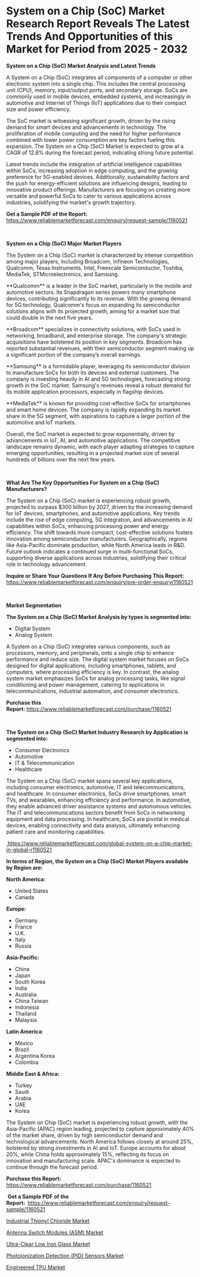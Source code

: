 <p><h1>System on a Chip (SoC) Market Research Report Reveals The Latest Trends And Opportunities of this Market for Period from 2025 - 2032</h1></p><p><strong>System on a Chip (SoC) Market Analysis and Latest Trends</strong></p>
<p><p>A System on a Chip (SoC) integrates all components of a computer or other electronic system into a single chip. This includes the central processing unit (CPU), memory, input/output ports, and secondary storage. SoCs are commonly used in mobile devices, embedded systems, and increasingly in automotive and Internet of Things (IoT) applications due to their compact size and power efficiency.</p><p>The SoC market is witnessing significant growth, driven by the rising demand for smart devices and advancements in technology. The proliferation of mobile computing and the need for higher performance combined with lower power consumption are key factors fueling this expansion. The System on a Chip (SoC) Market is expected to grow at a CAGR of 12.8% during the forecast period, indicating strong future potential.</p><p>Latest trends include the integration of artificial intelligence capabilities within SoCs, increasing adoption in edge computing, and the growing preference for 5G-enabled devices. Additionally, sustainability factors and the push for energy-efficient solutions are influencing designs, leading to innovative product offerings. Manufacturers are focusing on creating more versatile and powerful SoCs to cater to various applications across industries, solidifying the market's growth trajectory.</p></p>
<p><strong>Get a Sample PDF of the Report:&nbsp;</strong> <a href="https://www.reliablemarketforecast.com/enquiry/request-sample/1160521?utm_campaign=2011&utm_medium=2&utm_source=Github&utm_content=ia&utm_term=12022025&utm_id=system-on-a-chip-soc">https://www.reliablemarketforecast.com/enquiry/request-sample/1160521</a></p>
<p>&nbsp;</p>
<p><strong>System on a Chip (SoC) Major Market Players</strong></p>
<p><p>The System on a Chip (SoC) market is characterized by intense competition among major players, including Broadcom, Infineon Technologies, Qualcomm, Texas Instruments, Intel, Freescale Semiconductor, Toshiba, MediaTek, STMicroelectronics, and Samsung. </p><p>**Qualcomm** is a leader in the SoC market, particularly in the mobile and automotive sectors. Its Snapdragon series powers many smartphone devices, contributing significantly to its revenue. With the growing demand for 5G technology, Qualcomm's focus on expanding its semiconductor solutions aligns with its projected growth, aiming for a market size that could double in the next five years.</p><p>**Broadcom** specializes in connectivity solutions, with SoCs used in networking, broadband, and enterprise storage. The company's strategic acquisitions have bolstered its position in key segments. Broadcom has reported substantial revenues, with their semiconductor segment making up a significant portion of the company’s overall earnings.</p><p>**Samsung** is a formidable player, leveraging its semiconductor division to manufacture SoCs for both its devices and external customers. The company is investing heavily in AI and 5G technologies, forecasting strong growth in the SoC market. Samsung's revenues reveal a robust demand for its mobile application processors, especially in flagship devices.</p><p>**MediaTek** is known for providing cost-effective SoCs for smartphones and smart home devices. The company is rapidly expanding its market share in the 5G segment, with aspirations to capture a larger portion of the automotive and IoT markets.</p><p>Overall, the SoC market is expected to grow exponentially, driven by advancements in IoT, AI, and automotive applications. The competitive landscape remains dynamic, with each player adapting strategies to capture emerging opportunities, resulting in a projected market size of several hundreds of billions over the next few years.</p></p>
<p>&nbsp;</p>
<p><strong>What Are The Key Opportunities For System on a Chip (SoC) Manufacturers?</strong></p>
<p><p>The System on a Chip (SoC) market is experiencing robust growth, projected to surpass $300 billion by 2027, driven by the increasing demand for IoT devices, smartphones, and automotive applications. Key trends include the rise of edge computing, 5G integration, and advancements in AI capabilities within SoCs, enhancing processing power and energy efficiency. The shift towards more compact, cost-effective solutions fosters innovation among semiconductor manufacturers. Geographically, regions like Asia-Pacific dominate production, while North America leads in R&D. Future outlook indicates a continued surge in multi-functional SoCs, supporting diverse applications across industries, solidifying their critical role in technology advancement.</p></p>
<p><strong>Inquire or Share Your Questions If Any Before Purchasing This Report:</strong> <a href="https://www.reliablemarketforecast.com/enquiry/pre-order-enquiry/1160521?utm_campaign=2011&utm_medium=2&utm_source=Github&utm_content=ia&utm_term=12022025&utm_id=system-on-a-chip-soc">https://www.reliablemarketforecast.com/enquiry/pre-order-enquiry/1160521</a></p>
<p>&nbsp;</p>
<p><strong>Market Segmentation</strong></p>
<p><strong>The System on a Chip (SoC) Market Analysis by types is segmented into:</strong></p>
<p><ul><li>Digital System</li><li>Analog System</li></ul></p>
<p><p>A System on a Chip (SoC) integrates various components, such as processors, memory, and peripherals, onto a single chip to enhance performance and reduce size. The digital system market focuses on SoCs designed for digital applications, including smartphones, tablets, and computers, where processing efficiency is key. In contrast, the analog system market emphasizes SoCs for analog processing tasks, like signal conditioning and power management, catering to applications in telecommunications, industrial automation, and consumer electronics.</p></p>
<p><strong>Purchase this Report:&nbsp;</strong><a href="https://www.reliablemarketforecast.com/purchase/1160521?utm_campaign=2011&utm_medium=2&utm_source=Github&utm_content=ia&utm_term=12022025&utm_id=system-on-a-chip-soc">https://www.reliablemarketforecast.com/purchase/1160521</a></p>
<p>&nbsp;</p>
<p><strong>The System on a Chip (SoC) Market Industry Research by Application is segmented into:</strong></p>
<p><ul><li>Consumer Electronics</li><li>Automotive</li><li>IT & Telecommunication</li><li>Healthcare</li></ul></p>
<p><p>The System on a Chip (SoC) market spans several key applications, including consumer electronics, automotive, IT and telecommunications, and healthcare. In consumer electronics, SoCs drive smartphones, smart TVs, and wearables, enhancing efficiency and performance. In automotive, they enable advanced driver assistance systems and autonomous vehicles. The IT and telecommunications sectors benefit from SoCs in networking equipment and data processing. In healthcare, SoCs are pivotal in medical devices, enabling connectivity and data analysis, ultimately enhancing patient care and monitoring capabilities.</p></p>
<p><a href="https://www.reliablemarketforecast.com/global-system-on-a-chip-market-in-global-r1160521?utm_campaign=2011&utm_medium=2&utm_source=Github&utm_content=ia&utm_term=12022025&utm_id=system-on-a-chip-soc">&nbsp;https://www.reliablemarketforecast.com/global-system-on-a-chip-market-in-global-r1160521</a></p>
<p><strong>In terms of Region, the System on a Chip (SoC) Market Players available by Region are:</strong></p>
<p>
    <p> <strong> North America: </strong>
        <ul>
            <li>United States</li>
            <li>Canada</li>
        </ul>
        </p> 
    <p> <strong> Europe: </strong>
        <ul>
            <li>Germany</li>
            <li>France</li>
            <li>U.K.</li>
            <li>Italy</li>
            <li>Russia</li>
        </ul>
        </p> 
    <p> <strong> Asia-Pacific: </strong>
        <ul>
            <li>China</li>
            <li>Japan</li>
            <li>South Korea</li>
            <li>India</li>
            <li>Australia</li>
            <li>China Taiwan</li>
            <li>Indonesia</li>
            <li>Thailand</li>
            <li>Malaysia</li>
        </ul>
        </p> 
    <p> <strong> Latin America: </strong>
        <ul>
            <li>Mexico</li>
            <li>Brazil</li>
            <li>Argentina Korea</li>
            <li>Colombia</li>
        </ul>
        </p> 
    <p> <strong> Middle East & Africa: </strong>
        <ul>
            <li>Turkey</li>
            <li>Saudi</li>
            <li>Arabia</li>
            <li>UAE</li>
            <li>Korea</li>
        </ul>
    </p>
    </p>
<p><p>The System on Chip (SoC) market is experiencing robust growth, with the Asia-Pacific (APAC) region leading, projected to capture approximately 40% of the market share, driven by high semiconductor demand and technological advancements. North America follows closely at around 25%, bolstered by strong investments in AI and IoT. Europe accounts for about 20%, while China holds approximately 15%, reflecting its focus on innovation and manufacturing scale. APAC's dominance is expected to continue through the forecast period.</p></p>
<p><strong>Purchase this Report: </strong><a href="https://www.reliablemarketforecast.com/purchase/1160521?utm_campaign=2011&utm_medium=2&utm_source=Github&utm_content=ia&utm_term=12022025&utm_id=system-on-a-chip-soc">https://www.reliablemarketforecast.com/purchase/1160521</a></p>
<p>&nbsp;<strong>Get a Sample PDF of the Report:&nbsp;&nbsp;</strong><a href="https://www.reliablemarketforecast.com/enquiry/request-sample/1160521?utm_campaign=2011&utm_medium=2&utm_source=Github&utm_content=ia&utm_term=12022025&utm_id=system-on-a-chip-soc">https://www.reliablemarketforecast.com/enquiry/request-sample/1160521</a></p>
<p><strong></strong></p>
<p><p><a href="https://www.linkedin.com/pulse/study-extensively-examines-industrial-thionyl-chloridemarket-pdwee?utm_campaign=2011&utm_medium=2&utm_source=Github&utm_content=ia&utm_term=12022025&utm_id=system-on-a-chip-soc">Industrial Thionyl Chloride Market</a></p><p><a href="https://github.com/raquinyagua/Market-Research-Report-List-1/blob/main/antenna-switch-modules-asm-market.md?utm_campaign=2011&utm_medium=2&utm_source=Github&utm_content=ia&utm_term=12022025&utm_id=system-on-a-chip-soc">Antenna Switch Modules (ASM) Market</a></p><p><a href="https://www.linkedin.com/pulse/evaluating-profitability-ultra-clear-low-iron-glass-market-report-obuhc?utm_campaign=2011&utm_medium=2&utm_source=Github&utm_content=ia&utm_term=12022025&utm_id=system-on-a-chip-soc">Ultra-Clear Low Iron Glass Market</a></p><p><a href="https://github.com/chinwonhanie/Market-Research-Report-List-1/blob/main/photoionization-detection-pid-sensors-market.md?utm_campaign=2011&utm_medium=2&utm_source=Github&utm_content=ia&utm_term=12022025&utm_id=system-on-a-chip-soc">Photoionization Detection (PID) Sensors Market</a></p><p><a href="https://www.linkedin.com/pulse/insightful-engineered-tpu-market-report-2025-2032-development-5o8gf?utm_campaign=2011&utm_medium=2&utm_source=Github&utm_content=ia&utm_term=12022025&utm_id=system-on-a-chip-soc">Engineered TPU Market</a></p></p>